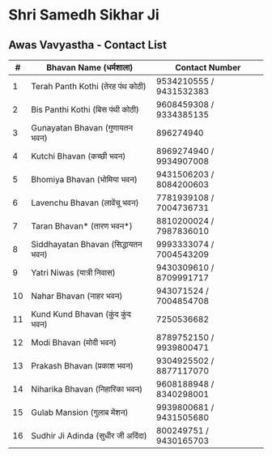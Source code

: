 # Shri Samedh Sikhar Ji
## Awas Vavyastha - Contact List
|#|Bhavan Name (धर्मशाला) |Contact Number|
|-|-|-|
|1|Terah Panth Kothi (तेरह पंथ कोठी)|9534210555 / 9431532383|
|2|Bis Panthi Kothi (बिस पंथी कोठी)|9608459308 / 9334385135|
|3|Gunayatan Bhavan (गुणायतन भवन)|896274940|
|4|Kutchi Bhavan (कच्छी भवन)|8969274940 / 9934907008|
|5|Bhomiya Bhavan (भोमिया भवन)|9431506203 / 8084200603|
|6|Lavenchu Bhavan (लावेंचू भवन)|7781939108 / 7004736731|
|7|Taran Bhavan* (तारण भवन*)|8810200024 / 7987836010|
|8|Siddhayatan Bhavan (सिद्धायतन भवन)|9993333074 / 7004543209|
|9|Yatri Niwas (यात्री निवास)|9430309610 / 8709991717|
|10|Nahar Bhavan (नाहर भवन)|943071524 / 7004854708|
|11|Kund Kund Bhavan (कुंद कुंद भवन)|7250536682|
|12|Modi Bhavan (मोदी भवन)|8789752150 / 9939800471|
|13|Prakash Bhavan (प्रकाश भवन)|9304925502 / 8877117070|
|14|Niharika Bhavan (निहारिका भवन)|9608188948 / 8340298001|
|15|Gulab Mansion (गुलाब मेंशन)|9939800681 / 9431505680|
|16|Sudhir Ji Adinda (सुधीर जी अदिंदा)|800249751 / 9430165703|

